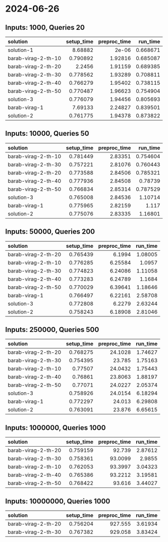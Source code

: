 # 2024-06-26

## Inputs: 1000, Queries 20

| solution            |   setup_time |   preproc_time |   run_time |
|:--------------------|-------------:|---------------:|-----------:|
| solution-1          |     8.68882  |        2e-06   |   0.668671 |
| barab-virag-2-th-10 |     0.790892 |        1.92816 |   0.685087 |
| barab-virag-2-th-20 |     2.2456   |        1.91159 |   0.689385 |
| barab-virag-2-th-30 |     0.778562 |        1.93289 |   0.708811 |
| barab-virag-2-th-40 |     0.766279 |        1.95402 |   0.738115 |
| barab-virag-2-th-50 |     0.770487 |        1.96623 |   0.754904 |
| solution-3          |     0.776079 |        1.94456 |   0.805693 |
| barab-virag-1       |     7.69133  |        2.24827 |   0.839501 |
| solution-2          |     0.761775 |        1.94378 |   0.873822 |

## Inputs: 10000, Queries 50

| solution            |   setup_time |   preproc_time |   run_time |
|:--------------------|-------------:|---------------:|-----------:|
| barab-virag-2-th-10 |     0.781449 |        2.83351 |   0.754604 |
| barab-virag-2-th-30 |     0.757221 |        2.81076 |   0.760443 |
| barab-virag-2-th-20 |     0.773588 |        2.84506 |   0.785321 |
| barab-virag-2-th-40 |     0.777936 |        2.84508 |   0.78739  |
| barab-virag-2-th-50 |     0.766834 |        2.85314 |   0.787529 |
| solution-3          |     0.765008 |        2.84536 |   1.10714  |
| barab-virag-1       |     0.775965 |        2.82159 |   1.117    |
| solution-2          |     0.775076 |        2.83335 |   1.16801  |

## Inputs: 50000, Queries 200

| solution            |   setup_time |   preproc_time |   run_time |
|:--------------------|-------------:|---------------:|-----------:|
| barab-virag-2-th-20 |     0.765439 |        6.1994  |    1.08005 |
| barab-virag-2-th-10 |     0.776285 |        6.25584 |    1.0957  |
| barab-virag-2-th-30 |     0.774823 |        6.24086 |    1.11058 |
| barab-virag-2-th-40 |     0.773283 |        6.24789 |    1.1684  |
| barab-virag-2-th-50 |     0.770029 |        6.39641 |    1.18646 |
| barab-virag-1       |     0.766497 |        6.22161 |    2.58708 |
| solution-3          |     0.772808 |        6.2279  |    2.63244 |
| solution-2          |     0.758243 |        6.18908 |    2.81046 |

## Inputs: 250000, Queries 500

| solution            |   setup_time |   preproc_time |   run_time |
|:--------------------|-------------:|---------------:|-----------:|
| barab-virag-2-th-20 |     0.768275 |        24.1028 |    1.74627 |
| barab-virag-2-th-30 |     0.754395 |        23.785  |    1.75163 |
| barab-virag-2-th-10 |     0.77507  |        24.0432 |    1.75443 |
| barab-virag-2-th-40 |     0.76861  |        23.8063 |    1.88197 |
| barab-virag-2-th-50 |     0.77071  |        24.0227 |    2.05374 |
| solution-3          |     0.758926 |        24.0154 |    6.18294 |
| barab-virag-1       |     0.772297 |        24.013  |    6.29808 |
| solution-2          |     0.763091 |        23.876  |    6.65615 |

## Inputs: 1000000, Queries 1000

| solution            |   setup_time |   preproc_time |   run_time |
|:--------------------|-------------:|---------------:|-----------:|
| barab-virag-2-th-20 |     0.759159 |        92.739  |    2.87612 |
| barab-virag-2-th-30 |     0.758361 |        93.0099 |    2.9855  |
| barab-virag-2-th-10 |     0.762053 |        93.3997 |    3.04323 |
| barab-virag-2-th-40 |     0.765386 |        93.2212 |    3.19581 |
| barab-virag-2-th-50 |     0.768422 |        93.616  |    3.44027 |

## Inputs: 10000000, Queries 1000

| solution            |   setup_time |   preproc_time |   run_time |
|:--------------------|-------------:|---------------:|-----------:|
| barab-virag-2-th-20 |     0.756204 |        927.555 |    3.61934 |
| barab-virag-2-th-30 |     0.767382 |        929.058 |    3.83424 |